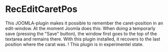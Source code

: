 # RecEditCaretPos
This JOOMLA-plugin makes it possible to remember the caret-position in an edit-window.
At the moment Joomla does this: When doing a temporarly save (pressing the "Save" button), the window first goes to the top of the textarea and remains there.
With this plugin installed, it recovers to the last position where the carat was.
! This plugin is in experimentel state.
